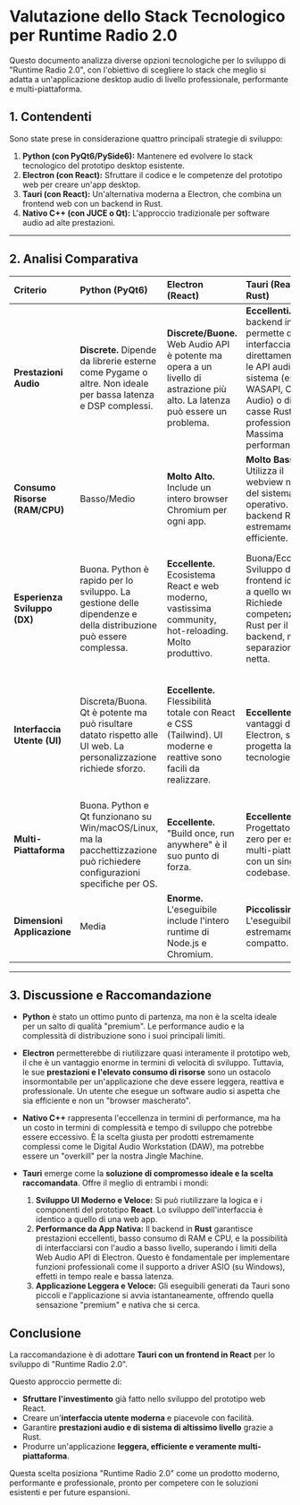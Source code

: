 # Valutazione dello Stack Tecnologico per Runtime Radio 2.0

Questo documento analizza diverse opzioni tecnologiche per lo sviluppo di "Runtime Radio 2.0", con l'obiettivo di scegliere lo stack che meglio si adatta a un'applicazione desktop audio di livello professionale, performante e multi-piattaforma.

## 1. Contendenti

Sono state prese in considerazione quattro principali strategie di sviluppo:

1.  **Python (con PyQt6/PySide6):** Mantenere ed evolvere lo stack tecnologico del prototipo desktop esistente.
2.  **Electron (con React):** Sfruttare il codice e le competenze del prototipo web per creare un'app desktop.
3.  **Tauri (con React):** Un'alternativa moderna a Electron, che combina un frontend web con un backend in Rust.
4.  **Nativo C++ (con JUCE o Qt):** L'approccio tradizionale per software audio ad alte prestazioni.

---

## 2. Analisi Comparativa

| Criterio | Python (PyQt6) | Electron (React) | Tauri (React + Rust) | Nativo C++ (JUCE/Qt) |
| :--- | :--- | :--- | :--- | :--- |
| **Prestazioni Audio** | **Discrete.** Dipende da librerie esterne come Pygame o altre. Non ideale per bassa latenza e DSP complessi. | **Discrete/Buone.** Web Audio API è potente ma opera a un livello di astrazione più alto. La latenza può essere un problema. | **Eccellenti.** Il backend in Rust permette di interfacciarsi direttamente con le API audio del sistema (es. WASAPI, Core Audio) o di usare casse Rust audio professionali. Massima performance. | **Eccellenti.** Standard del settore. Controllo totale su latenza, buffer e DSP. JUCE è specializzato per questo. |
| **Consumo Risorse (RAM/CPU)** | Basso/Medio | **Molto Alto.** Include un intero browser Chromium per ogni app. | **Molto Basso.** Utilizza il webview nativo del sistema operativo. Il backend Rust è estremamente efficiente. | Molto Basso. Codice compilato nativo. |
| **Esperienza Sviluppo (DX)** | Buona. Python è rapido per lo sviluppo. La gestione delle dipendenze e della distribuzione può essere complessa. | **Eccellente.** Ecosistema React e web moderno, vastissima community, hot-reloading. Molto produttivo. | Buona/Eccellente. Sviluppo del frontend identico a quello web. Richiede competenze in Rust per il backend, ma la separazione è netta. | Complessa. C++ è verboso. Cicli di compilazione più lunghi. Richiede competenze specifiche e di basso livello. |
| **Interfaccia Utente (UI)** | Discreta/Buona. Qt è potente ma può risultare datato rispetto alle UI web. La personalizzazione richiede sforzo. | **Eccellente.** Flessibilità totale con React e CSS (Tailwind). UI moderne e reattive sono facili da realizzare. | **Eccellente.** Stessi vantaggi di Electron, si progetta la UI con tecnologie web. | Buona. Qt e JUCE offrono set di componenti solidi, ma ottenere un look & feel moderno richiede lavoro. |
| **Multi-Piattaforma** | Buona. Python e Qt funzionano su Win/macOS/Linux, ma la pacchettizzazione può richiedere configurazioni specifiche per OS. | **Eccellente.** "Build once, run anywhere" è il suo punto di forza. | **Eccellente.** Progettato da zero per essere multi-piattaforma con un singolo codebase. | Eccellente. Qt e JUCE sono framework multi-piattaforma maturi. |
| **Dimensioni Applicazione**| Media | **Enorme.** L'eseguibile include l'intero runtime di Node.js e Chromium. | **Piccolissima.** L'eseguibile è estremamente compatto. | Piccola. |

---

## 3. Discussione e Raccomandazione

-   **Python** è stato un ottimo punto di partenza, ma non è la scelta ideale per un salto di qualità "premium". Le performance audio e la complessità di distribuzione sono i suoi principali limiti.

-   **Electron** permetterebbe di riutilizzare quasi interamente il prototipo web, il che è un vantaggio enorme in termini di velocità di sviluppo. Tuttavia, le sue **prestazioni e l'elevato consumo di risorse** sono un ostacolo insormontabile per un'applicazione che deve essere leggera, reattiva e professionale. Un utente che esegue un software audio si aspetta che sia efficiente e non un "browser mascherato".

-   **Nativo C++** rappresenta l'eccellenza in termini di performance, ma ha un costo in termini di complessità e tempo di sviluppo che potrebbe essere eccessivo. È la scelta giusta per prodotti estremamente complessi come le Digital Audio Workstation (DAW), ma potrebbe essere un "overkill" per la nostra Jingle Machine.

-   **Tauri** emerge come la **soluzione di compromesso ideale e la scelta raccomandata**. Offre il meglio di entrambi i mondi:
    1.  **Sviluppo UI Moderno e Veloce:** Si può riutilizzare la logica e i componenti del prototipo **React**. Lo sviluppo dell'interfaccia è identico a quello di una web app.
    2.  **Performance da App Nativa:** Il backend in **Rust** garantisce prestazioni eccellenti, basso consumo di RAM e CPU, e la possibilità di interfacciarsi con l'audio a basso livello, superando i limiti della Web Audio API di Electron. Questo è fondamentale per implementare funzioni professionali come il supporto a driver ASIO (su Windows), effetti in tempo reale e bassa latenza.
    3.  **Applicazione Leggera e Veloce:** Gli eseguibili generati da Tauri sono piccoli e l'applicazione si avvia istantaneamente, offrendo quella sensazione "premium" e nativa che si cerca.

## Conclusione

La raccomandazione è di adottare **Tauri con un frontend in React** per lo sviluppo di "Runtime Radio 2.0".

Questo approccio permette di:
-   **Sfruttare l'investimento** già fatto nello sviluppo del prototipo web React.
-   Creare un'**interfaccia utente moderna** e piacevole con facilità.
-   Garantire **prestazioni audio e di sistema di altissimo livello** grazie a Rust.
-   Produrre un'applicazione **leggera, efficiente e veramente multi-piattaforma**.

Questa scelta posiziona "Runtime Radio 2.0" come un prodotto moderno, performante e professionale, pronto per competere con le soluzioni esistenti e per future espansioni.

